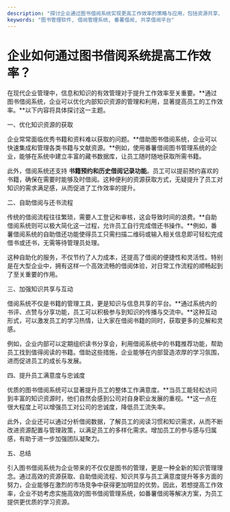```yaml
---
description: "探讨企业通过图书借阅系统实现更高工作效率的策略与应用，包括资源共享、自助借阅等功能。"
keywords: "图书管理软件, 借阅管理系统, 番薯借阅, 共享借阅平台"
---
```

# 企业如何通过图书借阅系统提高工作效率？

在现代企业管理中，信息和知识的有效管理对于提升工作效率至关重要。**通过图书借阅系统，企业可以优化内部知识资源的管理和利用，显著提高员工的工作效率。**以下内容将具体探讨这一主题。

一、优化知识资源的获取

企业常常面临优秀书籍和资料难以获取的问题。**借助图书借阅系统，企业可以快速集成和管理各类书籍与文献资源。**例如，使用番薯借阅图书管理系统的企业，能够在系统中建立丰富的藏书数据库，让员工随时随地获取所需书籍。

此外，借阅系统还支持 **书籍预约和历史借阅记录功能**。员工可以提前预约喜欢的书籍，确保在需要时能够及时借阅。这种便利的资源获取方式，无疑提升了员工对知识的需求满足感，从而促进了工作效率的提升。

二、自助借阅与还书流程

传统的借阅流程往往繁琐，需要人工登记和审核，这会导致时间的浪费。**自助借阅系统则可以极大简化这一过程，允许员工自行完成借还书操作。**例如，番薯借阅系统的自助借还功能使得员工只需扫描二维码或输入相关信息即可轻松完成借书或还书，无需等待管理员处理。

这种自助化的服务，不仅节约了人力成本，还提高了借阅的便捷性和灵活性。特别是在大型企业中，拥有这样一个高效流畅的借阅体验，对日常工作流程的顺畅起到了至关重要的作用。

三、加强知识共享与互动

借阅系统不仅是书籍的管理工具，更是知识与信息共享的平台。**通过系统内的书评、点赞与分享功能，员工可以积极参与到知识的传播与交流中。**这种互动形式，可以激发员工的学习热情，让大家在借阅书籍的同时，获取更多的见解和灵感。

例如，企业内部可以定期组织读书分享会，利用借阅系统中的书籍推荐功能，帮助员工找到值得阅读的书籍。借助这些措施，企业能够在内部营造浓厚的学习氛围，进而促进员工的成长与发展。

四、提升员工满意度与忠诚度

优质的图书借阅系统可以显著提升员工的整体工作满意度。**当员工能轻松访问到丰富的知识资源时，他们自然会感到公司对自身职业发展的重视。**这一点在很大程度上可以增强员工对公司的忠诚度，降低员工流失率。

此外，企业还可以通过分析借阅数据，了解员工的阅读习惯和知识需求，从而不断改进资源配置与管理政策，以满足员工的多样化需求。增加员工的参与感与归属感，有助于进一步加强团队凝聚力。

五、总结

引入图书借阅系统为企业带来的不仅仅是图书的管理，更是一种全新的知识管理理念。通过高效的资源获取、自助借阅流程、知识共享与员工满意度提升等多方面的努力，企业能够在激烈的市场竞争中获得更加明显的优势。因此，若想提高工作效率，企业不妨考虑实施高效的图书借阅管理系统，如番薯借阅等解决方案，为员工提供更优质的学习资源。
